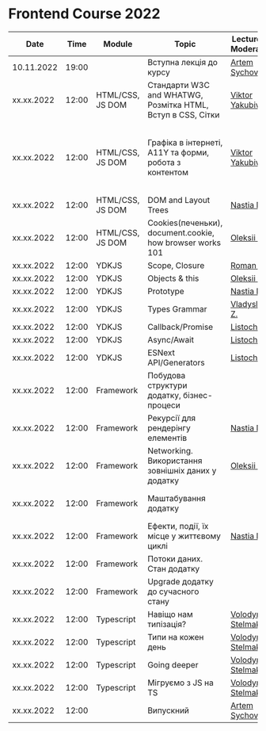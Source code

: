 # Frontend Course 2022

| Date | Time | Module | Topic | Lecturer / Moderator | Cover lecturer | Summary | Slides | Video | Home task |
| --- | --- | --- | --- | --- | --- | --- | --- | --- | --- |
10.11.2022|19:00| |Вступна лекція до курсу|[Artem Sychov](https://github.com/suchov)||||
xx.xx.2022|12:00|HTML/CSS, JS DOM | Стандарти W3C and WHATWG, Розмітка HTML, Вступ в CSS, Сітки|[Viktor Yakubiv](https://github.com/viktor-yakubiv)||[Конспект специфікації HTML](https://viktor-yakubiv.github.io/slides/html.html)|[Слайди по HTML](https://viktor-yakubiv.github.io/slides/html.html?view=presentation)|[О. Островний: HTML/CSS (2021)](https://www.youtube.com/watch?v=xogSwtgiEJ0)|
xx.xx.2022|12:00|HTML/CSS, JS DOM | Графіка в інтернеті, А11Y та форми, робота з контентом|[Viktor Yakubiv](https://github.com/viktor-yakubiv)||||[О. Островний: Зображення, форми, доступність (2021)](https://www.youtube.com/watch?v=7Q7jEa5h3FY)<br>[О. Островний: Як працює браузер (2021)](https://www.youtube.com/watch?v=0l7ikOmdGGQ)||
xx.xx.2022|12:00|HTML/CSS, JS DOM | DOM and Layout Trees|[Nastia M.](https://github.com/AMashoshyna)||||
xx.xx.2022|12:00|HTML/CSS, JS DOM | Cookies(печеньки), document.cookie, how browser works 101|[Oleksii B.](https://github.com/Roophee)||||
xx.xx.2022|12:00|YDKJS|Scope, Closure|[Roman H.](https://github.com/Roman-Halenko)||||
xx.xx.2022|12:00|YDKJS|Objects & this|[Oleksii B.](https://github.com/Roophee)||||
xx.xx.2022|12:00|YDKJS|Prototype|[Nastia M.](https://github.com/AMashoshyna)||||
xx.xx.2022|12:00|YDKJS|Types Grammar|[Vladyslav Z.](https://github.com/what1s1ove)||||
xx.xx.2022|12:00|YDKJS|Callback/Promise|[Listochkin](https://github.com/listochkin)||||
xx.xx.2022|12:00|YDKJS|Async/Await|[Listochkin](https://github.com/listochkin)||||
xx.xx.2022|12:00|YDKJS|ESNext API/Generators|[Listochkin](https://github.com/listochkin)||||
xx.xx.2022|12:00|Framework|Побудова структури додатку, бізнес-процеси|||||[Частина 1](https://www.youtube.com/watch?v=yrQFB0o9-7s&list=PLS8sEUxbfFY_eoMYj8tifTn83xv_VgnSd&index=26)|
xx.xx.2022|12:00|Framework|Рекурсії для рендерінгу елементів|[Nastia M.](https://github.com/AMashoshyna)||||
xx.xx.2022|12:00|Framework|Networking. Використання зовнішніх даних у додатку|[Oleksii B.](https://github.com/Roophee)||||[Частина 3](https://www.youtube.com/watch?v=Q27TVN3OUi8&list=PLS8sEUxbfFY_eoMYj8tifTn83xv_VgnSd&index=29); [Q&A сесія](https://www.youtube.com/watch?v=AU2YiSt6lR8&list=PLS8sEUxbfFY_eoMYj8tifTn83xv_VgnSd&index=30)|
xx.xx.2022|12:00|Framework|Маштабування додатку|||||[Частина 4.1](https://www.youtube.com/watch?v=r375E7H6QeA&list=PLS8sEUxbfFY_eoMYj8tifTn83xv_VgnSd&index=31); [Частина 4.2](https://www.youtube.com/watch?v=IGXWKcJt2Fc&list=PLS8sEUxbfFY_eoMYj8tifTn83xv_VgnSd&index=32); [Q&A сесія](https://www.youtube.com/watch?v=Y418sgGslXU&list=PLS8sEUxbfFY_eoMYj8tifTn83xv_VgnSd&index=33); [AMA сесія](https://www.youtube.com/watch?v=JCp1HV2OqG4&list=PLS8sEUxbfFY_eoMYj8tifTn83xv_VgnSd&index=34)|
xx.xx.2022|12:00|Framework|Ефекти, події, їх місце у життєвому циклі|[Nastia M.](https://github.com/AMashoshyna)||||[Частина 5](https://www.youtube.com/watch?v=pw-I9SNLhcA&list=PLS8sEUxbfFY_eoMYj8tifTn83xv_VgnSd&index=35)|
xx.xx.2022|12:00|Framework|Потоки даних. Стан додатку|||||[Частина 6](https://www.youtube.com/watch?v=iXv7KvOxKxU&list=PLS8sEUxbfFY_eoMYj8tifTn83xv_VgnSd&index=36); [Q&A сесія](https://www.youtube.com/watch?v=0hqdEfsDX60&list=PLS8sEUxbfFY_eoMYj8tifTn83xv_VgnSd&index=37)|
xx.xx.2022|12:00|Framework|Upgrade додатку до сучасного стану|||||[Частина 7](https://www.youtube.com/watch?v=NsZvZxB7HQI&list=PLS8sEUxbfFY_eoMYj8tifTn83xv_VgnSd&index=38); [AMA сесія](https://www.youtube.com/watch?v=z0i8qEu12-c&list=PLS8sEUxbfFY_eoMYj8tifTn83xv_VgnSd&index=39)|
xx.xx.2022|12:00|Typescript|Навіщо нам типізація?|[Volodymyr Stelmakh](https://github.com/stelmakh)||||
xx.xx.2022|12:00|Typescript|Типи на кожен день|[Volodymyr Stelmakh](https://github.com/stelmakh)||||
xx.xx.2022|12:00|Typescript|Going deeper|[Volodymyr Stelmakh](https://github.com/stelmakh)||||
xx.xx.2022|12:00|Typescript|Мігруємо з JS на TS|[Volodymyr Stelmakh](https://github.com/stelmakh)||||
xx.xx.2022|12:00| |Випускний|[Artem Sychov](https://github.com/suchov)||||
